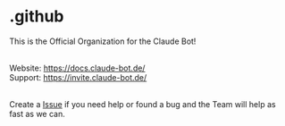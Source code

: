# .github

This is the Official Organization for the Claude Bot!

<br>Website: https://docs.claude-bot.de/</br>
Support: https://invite.claude-bot.de/

<br>Create a [Issue](https://github.com/Claude-Bot/.github/issues) if you need help or found a bug and the Team will help as fast as we can.
